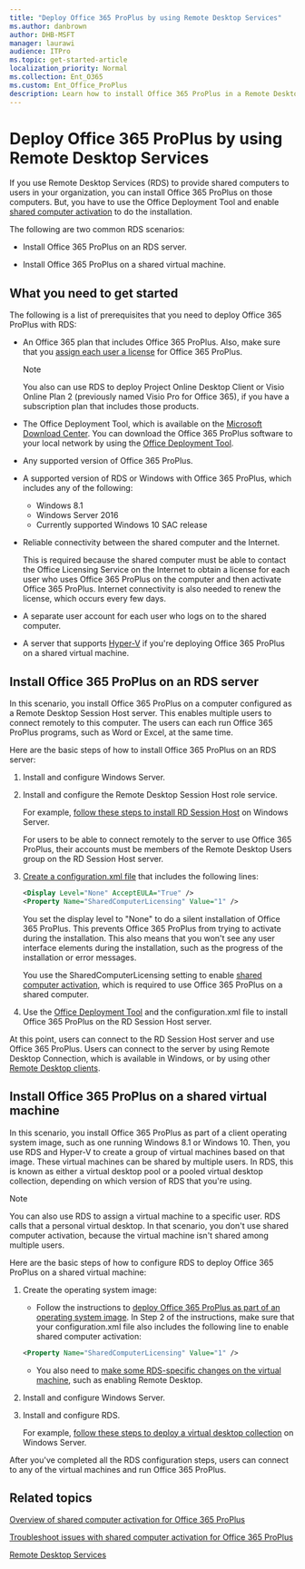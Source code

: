 ```yaml
---
title: "Deploy Office 365 ProPlus by using Remote Desktop Services"
ms.author: danbrown
author: DHB-MSFT
manager: laurawi
audience: ITPro
ms.topic: get-started-article
localization_priority: Normal
ms.collection: Ent_O365
ms.custom: Ent_Office_ProPlus
description: Learn how to install Office 365 ProPlus in a Remote Desktop Services (RDS) environment by using the Office Deployment Tool.
---
```


# Deploy Office 365 ProPlus by using Remote Desktop Services

If you use Remote Desktop Services (RDS) to provide shared computers to users in your organization, you can install Office 365 ProPlus on those computers. But, you have to use the Office Deployment Tool and enable [shared computer activation](overview-of-shared-computer-activation-for-office-365-proplus.md) to do the installation.

The following are two common RDS scenarios:

- Install Office 365 ProPlus on an RDS server.

- Install Office 365 ProPlus on a shared virtual machine.

## What you need to get started
<a name="Started"> </a>

The following is a list of prerequisites that you need to deploy Office 365 ProPlus with RDS:

- An Office 365 plan that includes Office 365 ProPlus. Also, make sure that you [assign each user a license](https://support.office.com/article/997596b5-4173-4627-b915-36abac6786dc) for Office 365 ProPlus.

    > [!NOTE]
    > You also can use RDS to deploy Project Online Desktop Client or Visio Online Plan 2 (previously named Visio Pro for Office 365), if you have a subscription plan that includes those products. 

- The Office Deployment Tool, which is available on the [Microsoft Download Center](https://go.microsoft.com/fwlink/p/?LinkID=626065). You can download the Office 365 ProPlus software to your local network by using the [Office Deployment Tool](overview-of-the-office-2016-deployment-tool.md).

- Any supported version of Office 365 ProPlus.

- A supported version of RDS or Windows with Office 365 ProPlus, which includes any of the following:

  - Windows 8.1
  - Windows Server 2016
  - Currently supported Windows 10 SAC release

- Reliable connectivity between the shared computer and the Internet.

    This is required because the shared computer must be able to contact the Office Licensing Service on the Internet to obtain a license for each user who uses Office 365 ProPlus on the computer and then activate Office 365 ProPlus. Internet connectivity is also needed to renew the license, which occurs every few days.

- A separate user account for each user who logs on to the shared computer.

- A server that supports [Hyper-V](https://go.microsoft.com/fwlink/p/?LinkId=510585) if you're deploying Office 365 ProPlus on a shared virtual machine.

## Install Office 365 ProPlus on an RDS server
<a name="Server"> </a>

In this scenario, you install Office 365 ProPlus on a computer configured as a Remote Desktop Session Host server. This enables multiple users to connect remotely to this computer. The users can each run Office 365 ProPlus programs, such as Word or Excel, at the same time.

Here are the basic steps of how to install Office 365 ProPlus on an RDS server:

1. Install and configure Windows Server.

2. Install and configure the Remote Desktop Session Host role service.

    For example, [follow these steps to install RD Session Host](https://docs.microsoft.com/windows-server/remote/remote-desktop-services/rds-deploy-infrastructure) on Windows Server.

    For users to be able to connect remotely to the server to use Office 365 ProPlus, their accounts must be members of the Remote Desktop Users group on the RD Session Host server.

3. [Create a configuration.xml file](configuration-options-for-the-office-2016-deployment-tool.md) that includes the following lines:

   ```xml
   <Display Level="None" AcceptEULA="True" /> 
   <Property Name="SharedComputerLicensing" Value="1" />
   ```

    You set the display level to "None" to do a silent installation of Office 365 ProPlus. This prevents Office 365 ProPlus from trying to activate during the installation. This also means that you won't see any user interface elements during the installation, such as the progress of the installation or error messages.

    You use the SharedComputerLicensing setting to enable [shared computer activation](overview-of-shared-computer-activation-for-office-365-proplus.md), which is required to use Office 365 ProPlus on a shared computer.

4. Use the [Office Deployment Tool](overview-of-the-office-2016-deployment-tool.md) and the configuration.xml file to install Office 365 ProPlus on the RD Session Host server.

At this point, users can connect to the RD Session Host server and use Office 365 ProPlus. Users can connect to the server by using Remote Desktop Connection, which is available in Windows, or by using other [Remote Desktop clients](https://docs.microsoft.com/windows-server/remote/remote-desktop-services/clients/remote-desktop-clients).

## Install Office 365 ProPlus on a shared virtual machine
<a name="VM"> </a>

In this scenario, you install Office 365 ProPlus as part of a client operating system image, such as one running Windows 8.1 or Windows 10. Then, you use RDS and Hyper-V to create a group of virtual machines based on that image. These virtual machines can be shared by multiple users. In RDS, this is known as either a virtual desktop pool or a pooled virtual desktop collection, depending on which version of RDS that you're using.

> [!NOTE]
> You can also use RDS to assign a virtual machine to a specific user. RDS calls that a personal virtual desktop. In that scenario, you don't use shared computer activation, because the virtual machine isn't shared among multiple users. 

Here are the basic steps of how to configure RDS to deploy Office 365 ProPlus on a shared virtual machine:

1. Create the operating system image:

   - Follow the instructions to [deploy Office 365 ProPlus as part of an operating system image](deploy-office-365-proplus-as-part-of-an-operating-system-image.md). In Step 2 of the instructions, make sure that your configuration.xml file also includes the following line to enable shared computer activation:

   ```xml
   <Property Name="SharedComputerLicensing" Value="1" />
   ```

   - You also need to [make some RDS-specific changes on the virtual machine](https://go.microsoft.com/fwlink/p/?LinkId=510584), such as enabling Remote Desktop.

2. Install and configure Windows Server.

3. Install and configure RDS.

    For example, [follow these steps to deploy a virtual desktop collection](https://docs.microsoft.com/windows-server/remote/remote-desktop-services/rds-create-collection) on Windows Server.

After you've completed all the RDS configuration steps, users can connect to any of the virtual machines and run Office 365 ProPlus.

## Related topics
<a name="VM"> </a>

[Overview of shared computer activation for Office 365 ProPlus](overview-of-shared-computer-activation-for-office-365-proplus.md)

[Troubleshoot issues with shared computer activation for Office 365 ProPlus](troubleshoot-issues-with-shared-computer-activation-for-office-365-proplus.md)

[Remote Desktop Services](https://docs.microsoft.com/windows-server/remote/remote-desktop-services/welcome-to-rds)
